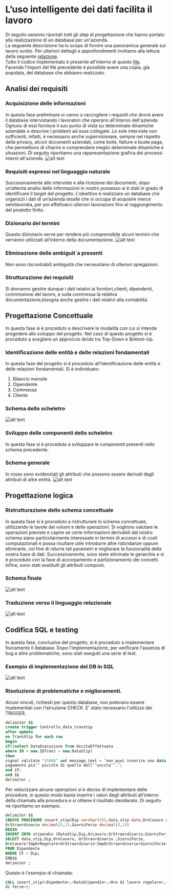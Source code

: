 # L’uso intelligente dei dati facilita il lavoro
Di seguito saranno riportati tutti gli step di progettazione che hanno portato alla realizzazione di un database per un'azienda.<br />
La seguente descrizione ha lo scopo di fornire una panoramica generale sul lavoro svolto. Per ulteriori dettagli e approfondimenti invitiamo alla lettura della seguente [relazione](https://github.com/Simone-Scalella/Progettazione_Database/blob/main/Relazione_azienda_scang.pdf).<br />
Tutto il codice implementato è presente all'interno di questo [file](https://github.com/Simone-Scalella/Progettazione_Database/blob/main/azienda_scang.sql).<br />
Facendo l'import del file precedente è possibile avere una copia, già popolata, del database che abbiamo realizzato.

## Analisi dei requisiti

### Acquisizione delle informazioni
In questa fase preliminare si vanno a raccogliere i requisiti che dovrà avere il database intervistando i lavoratori che operano all'interno dell'azienda. Ognuno di essi fornisce il suo punto di vista su determinate dinamiche aziendale e descrive i problemi ad esse collegate.
Le sole interviste non sufficienti, infatti, è necessario anche supervisionare, sempre nel rispetto della privacy, alcuni documenti aziendali, come bolle, fatture e buste paga, che permettono di chiarire e comprendere meglio determinate dinamiche e situazioni.
Di seguito riportiamo una rappresentazione grafica dei processi interni all'azienda.
![alt text](https://github.com/Simone-Scalella/Progettazione_Database/blob/main/image/Analisi%20dei%20processi%20interni.png)

### Requisiti espressi nel linguaggio naturale
Successivamente alle interviste e alla ricezione dei documenti, dopo un’attenta analisi delle informazioni in nostro possesso si è stati in grado di identificare il target del progetto. L'obiettivo è realizzare un database che organizzi i dati di un’azienda tessile che si occupa di acquisire merce semilavorata, per poi effettuarci ulteriori lavorazioni fino al raggiungimento del prodotto finito.

### Dizionario dei termini
Questo dizionario serve per rendere più comprensibile alcuni termini che verranno utilizzati all’interno della documentazione.
![alt text](https://github.com/Simone-Scalella/Progettazione_Database/blob/main/image/dizionario%20termini.png)

### Eliminazione delle ambiguit`a presenti
Non sono riscontrabili ambiguità che necessitano di ulteriori spiegazioni.

### Strutturazione dei requisiti
Si dovranno gestire dunque i dati relativi ai fornitori,clienti, dipendenti, commissione del lavoro, e sulla commessa la relativa documentazione,bisogna anche gestire i dati relativi alla contabilità.

## Progettazione Concettuale
In questa fase si è proceduto a descrivere le modalità con cui si intende progedere allo sviluppo del progetto. Nel caso di questo progetto si è proceduto a scegliere un approccio ibrido tra Top-Down e Bottom-Up.

### Identificazione delle entità e delle relazioni fondamentali
In questa fase del progetto si è proceduto all'identificazione delle entità e delle relazioni fondamentali.
Si è individuato:
1. Bilancio mensile
2. Dipendente
3. Commessa
4. Cliente

### Schema dello scheletro
![alt text](https://github.com/Simone-Scalella/Progettazione_Database/blob/main/image/scheletro.png)

### Sviluppo delle componenti dello scheletro
In questa fase si è proceduto a sviluppare le componenti presenti nello schema precedente.

### Schema generale
In rosso sono evidenziati gli attributi che possono essere derivati dagli attributi di altre entità.
![alt text](https://github.com/Simone-Scalella/Progettazione_Database/blob/main/image/Schema%20generale.png)

## Progettazione logica

### Ristrutturazione dello schema concettuale
In questa fase si è proceduto a ristrutturare lo schema concettuale, utilizzando le tavole dei volumi e delle operazioni.
Si vogliono valutare le operazioni previste e capire se certe informazioni derivabili dal nostro schema siano particolarmente interessate in termini di accessi e di costi computazionali e possa risultare utile introdurre altre ridondanze oppure eliminarle, col fine di ridurre tali parametri e migliorare la funzionalità della nostra base di dati.
Successivamente, sono state eliminate le gerarchie e si è proceduto con la fase di accorpamento e partizionamento dei concetti.
Infine, sono stati sostituiti gli attributi composti.

### Schema finale
![alt text](https://github.com/Simone-Scalella/Progettazione_Database/blob/main/image/Schema%20finale.png)

### Traduzione verso il linguaggio relazionale
![alt text](https://github.com/Simone-Scalella/Progettazione_Database/blob/main/image/traduzione.png)

## Codifica SQL e testing
In questa fase, conclusiva del progetto, si è proceduto a implementare fisicamente il database.
Dopo l'implementazione, per verificare l'assenza di bug e altre problematiche, sono stati eseguiti una serie di test.

### Esempio di implementazione del DB in SQL
![alt text](https://github.com/Simone-Scalella/Progettazione_Database/blob/main/image/SQL_example.png)

### Risoluzione di problematiche e miglioramenti.
Alcuni vincoli, richiesti per questo database, non potevano essere implementati con l'istruzione CHECK. E' stato necessario l'utilizzo dei TRIGGER.
```SQL
delimiter $$
create trigger Controllo_data_transtip
after update
on TransStip for each row
begin
if((select DataEsecuzione from UscitaEffettuata
where ID = new.IDTran) < new.DataStip)
then
signal sqlstate ’45000’ set message_text = ’non puoi inserire una data di
pagamento piu’’ piccola di quella dell’’uscita’’.’;
end if;
end $$
delimiter ;
```

Per velocizzare alcune operazioni si è deciso di implementare delle procedure, in questo modo basta inserire i valori degli attributi all’interno della chiamata alla procedura e si ottiene il risultato desiderato. Di seguito ne riportiamo un esempio.

```SQL
delimiter $$
CREATE PROCEDURE insert_stip(Dip varchar(20),data_stip date,Orelavoro decimal(5,2),
OrStraordinario decimal(5,2),GiorniFerie decimal(4,2))
BEGIN
INSERT INTO stipendio (DataStip,Dip,OrLavoro,OrStraordinario,GiorniFerie,importo)
SELECT data_stip,Dip,Orelavoro, OrStraordinario ,GiorniFerie,
Orelavoro*ImpOrRegolare+OrStraordinario*ImpOrStraordinario+GiorniFerie*ImpOrFeriale
FROM Dipendente
WHERE CF = Dip;
END$$
delimiter ;
```

Questo è l'esempio di chiamata:
```SQL
CALL insert_stip(<Dipedente>,<DataStipendio>,<Ore di lavoro regolare>,<Straordinario>,<Giorni
di ferie>);
```
